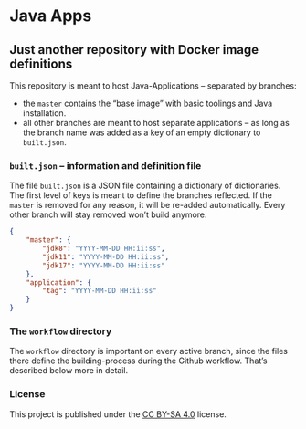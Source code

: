 # Java Apps
## Just another repository with Docker image definitions

This repository is meant to host Java-Applications – separated by branches:

* the `master` contains the “base image” with basic toolings and Java installation.
* all other branches are meant to host separate applications – as long as the branch name was added as a key of an empty dictionary to `built.json`.

### `built.json` – information and definition file

The file `built.json` is a JSON file containing a dictionary of dictionaries.  
The first level of keys is meant to define the branches reflected. If the `master` is removed for any reason, it will be re-added automatically. Every other branch will stay removed won’t build anymore.

```json
{
    "master": {
        "jdk8": "YYYY-MM-DD HH:ii:ss",
        "jdk11": "YYYY-MM-DD HH:ii:ss",
        "jdk17": "YYYY-MM-DD HH:ii:ss"
    },
    "application": {
        "tag": "YYYY-MM-DD HH:ii:ss"
    }
}
```

### The `workflow` directory

The `workflow` directory is important on every active branch, since the files there define the building-process during the Github workflow. That’s described below more in detail.

### License

This project is published under the [CC BY-SA 4.0](https://creativecommons.org/licenses/by-sa/4.0/deed.en) license.
